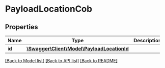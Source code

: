 # PayloadLocationCob

## Properties
Name | Type | Description | Notes
------------ | ------------- | ------------- | -------------
**id** | [**\Swagger\Client\Model\PayloadLocationId**](PayloadLocationId.md) |  | 

[[Back to Model list]](../../README.md#documentation-for-models) [[Back to API list]](../../README.md#documentation-for-api-endpoints) [[Back to README]](../../README.md)

